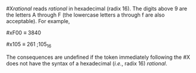  



#X*rational* reads *rational* in hexadecimal (radix 16). The digits above 9 are the letters A through F (the lowercase letters a through f are also acceptable). For example, 



#xF00 *≡* 3840 



#x105 *≡* 261 ;105<sub>16</sub> 



The consequences are undefined if the token immediately following the #X does not have the syntax of a hexadecimal (*i.e.*, radix 16) *rational*. 



